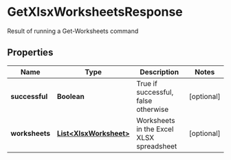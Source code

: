 

# GetXlsxWorksheetsResponse

Result of running a Get-Worksheets command
## Properties

Name | Type | Description | Notes
------------ | ------------- | ------------- | -------------
**successful** | **Boolean** | True if successful, false otherwise |  [optional]
**worksheets** | [**List&lt;XlsxWorksheet&gt;**](XlsxWorksheet.md) | Worksheets in the Excel XLSX spreadsheet |  [optional]



